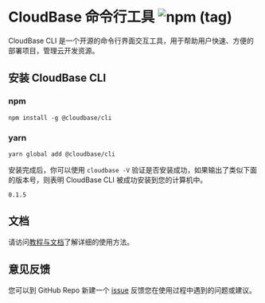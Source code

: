 # CloudBase 命令行工具 ![npm (tag)](https://img.shields.io/npm/v/@cloudbase/cli)

CloudBase CLI 是一个开源的命令行界面交互工具，用于帮助用户快速、方便的部署项目，管理云开发资源。

## 安装 CloudBase CLI

### npm

```shell
npm install -g @cloudbase/cli
```

### yarn

```shell
yarn global add @cloudbase/cli
```

安装完成后，你可以使用 `cloudbase -V` 验证是否安装成功，如果输出了类似下面的版本号，则表明 CloudBase CLI 被成功安装到您的计算机中。

```text
0.1.5
```

## 文档

请访问[教程与文档](https://tencentcloudbase.github.io/2019-09-03-cli/)了解详细的使用方法。

## 意见反馈

您可以到 GitHub Repo 新建一个 [issue](https://github.com/TencentCloudBase/cloud-base-cli/issues) 反馈您在使用过程中遇到的问题或建议。